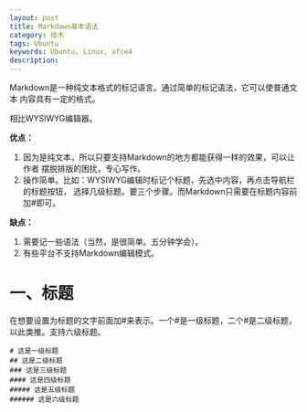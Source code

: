 ```yaml
---
layout: post
title: Markdown基本语法
category: 技术
tags: Ubuntu
keywords: Ubuntu, Linux, xfce4
description: 
---
```


Markdown是一种纯文本格式的标记语言。通过简单的标记语法，它可以使普通文本
内容具有一定的格式。

相比WYSIWYG编辑器。

**优点：**
1. 因为是纯文本，所以只要支持Markdown的地方都能获得一样的效果，可以让作者
摆脱排版的困扰，专心写作。
2. 操作简单。比如：WYSIWYG编辑时标记个标题，先选中内容，再点击导航栏的标题按钮，
选择几级标题。要三个步骤。而Markdown只需要在标题内容前加#即可。

**缺点：**
1. 需要记一些语法（当然，是很简单。五分钟学会）。
2. 有些平台不支持Markdown编辑模式。


# 一、标题
在想要设置为标题的文字前面加#来表示。一个#是一级标题，二个#是二级标题，
以此类推。支持六级标题。
```
# 这是一级标题
## 这是二级标题
### 这是三级标题
#### 这是四级标题
##### 这是五级标题
###### 这是六级标题
```



